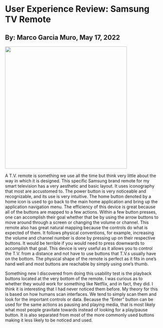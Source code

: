 # User Experience Review: Samsung TV Remote
## By: Marco Garcia Muro, May 17, 2022
<img src="https://ae01.alicdn.com/kf/H03c1f5deab944228af06aa70eb0fe16ae/Remote-Controller-BN59-01303A-Remote-Control-For-Samsung-TV-UE43NU7170-UE40NU7199-UE50NU7095-Remote-Controllers.jpg_Q90.jpg_.webp" width="400"/>

A T.V. remote is something we use all the time but think very little about the way in which it is designed. This specific Samsung brand remote for my smart television has a very aesthetic and basic layout. It uses iconography that most are accustomed to. The power button is very noticeable and recognizable, and its use is very intuitive. The home button denoted by a home icon is used to go back to the main home application and bring up the application navigation menu. The efficiency of this device is great because all of the buttons are mapped to a few actions. Within a few button presses, one can accomplish their goal whether that be by using the arrow buttons to move around through a screen or changing the volume or channel. This remote also has great natural mapping because the controls do what is expected of them. It follows physical conventions, for example, increasing the volume and channel number is done by pressing up on their respective buttons. It would be terrible if you would need to press downwards to accomplish that goal. This device is very useful as it allows you to control the T.V. from a distance and not have to use buttons that T.V.s usually have on the bottom. 
The physical shape of the remote is perfect as it fits in one’s hand well and most buttons are reachable by simply using one’s thumb. 


Something new I discovered from doing this usability test is the playback buttons located at the very bottom of the remote. I was curious as to whether they would work for something like Netflix, and in fact, they did. I think it is interesting that I had never noticed them before. My theory for this is based on how humans scan interfaces. We tend to simply scan them and look for the important controls or data. Because the “Enter” button can be used for the same actions as pausing and playing media, that is most likely what most people gravitate towards instead of looking for a play/pause button. It is also separated from most of the more commonly used buttons making it less likely to be noticed and used. 
